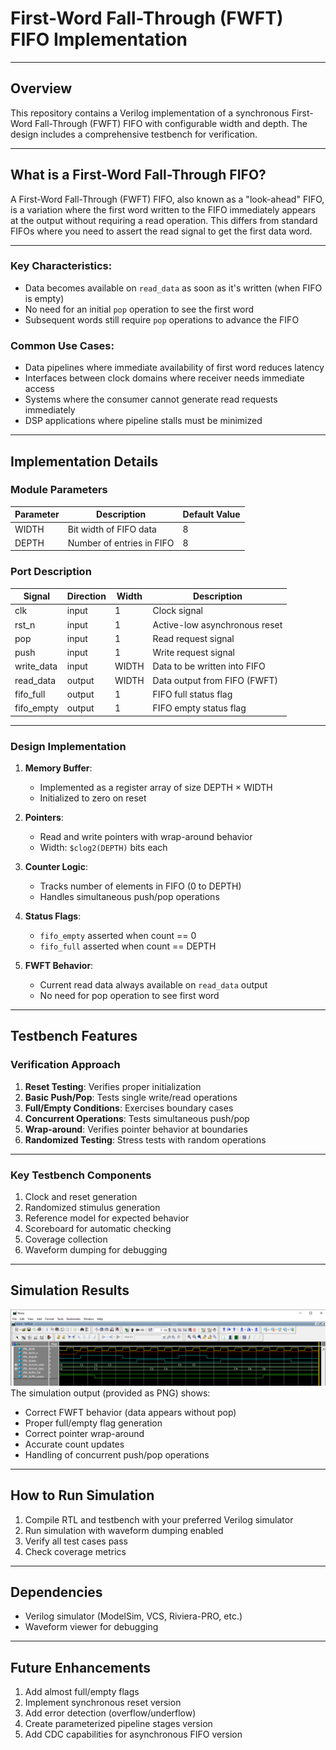 # First-Word Fall-Through (FWFT) FIFO Implementation

---

## Overview
This repository contains a Verilog implementation of a synchronous First-Word Fall-Through (FWFT) FIFO with configurable width and depth. The design includes a comprehensive testbench for verification.

---

## What is a First-Word Fall-Through FIFO?
A First-Word Fall-Through (FWFT) FIFO, also known as a "look-ahead" FIFO, is a variation where the first word written to the FIFO immediately appears at the output without requiring a read operation. This differs from standard FIFOs where you need to assert the read signal to get the first data word.

---

### Key Characteristics:
- Data becomes available on `read_data` as soon as it's written (when FIFO is empty)
- No need for an initial `pop` operation to see the first word
- Subsequent words still require `pop` operations to advance the FIFO

### Common Use Cases:
- Data pipelines where immediate availability of first word reduces latency
- Interfaces between clock domains where receiver needs immediate access
- Systems where the consumer cannot generate read requests immediately
- DSP applications where pipeline stalls must be minimized

---

## Implementation Details

### Module Parameters
| Parameter | Description                          | Default Value |
|-----------|--------------------------------------|---------------|
| WIDTH     | Bit width of FIFO data               | 8             |
| DEPTH     | Number of entries in FIFO            | 8             |

### Port Description
| Signal       | Direction | Width      | Description                              |
|--------------|-----------|------------|------------------------------------------|
| clk          | input     | 1          | Clock signal                             |
| rst_n        | input     | 1          | Active-low asynchronous reset            |
| pop          | input     | 1          | Read request signal                      |
| push         | input     | 1          | Write request signal                     |
| write_data   | input     | WIDTH      | Data to be written into FIFO             |
| read_data    | output    | WIDTH      | Data output from FIFO (FWFT)             |
| fifo_full    | output    | 1          | FIFO full status flag                    |
| fifo_empty   | output    | 1          | FIFO empty status flag                   |

---

### Design Implementation
1. **Memory Buffer**: 
   - Implemented as a register array of size DEPTH × WIDTH
   - Initialized to zero on reset

2. **Pointers**:
   - Read and write pointers with wrap-around behavior
   - Width: `$clog2(DEPTH)` bits each

3. **Counter Logic**:
   - Tracks number of elements in FIFO (0 to DEPTH)
   - Handles simultaneous push/pop operations

4. **Status Flags**:
   - `fifo_empty` asserted when count == 0
   - `fifo_full` asserted when count == DEPTH

5. **FWFT Behavior**:
   - Current read data always available on `read_data` output
   - No need for pop operation to see first word

---

## Testbench Features

### Verification Approach
1. **Reset Testing**: Verifies proper initialization
2. **Basic Push/Pop**: Tests single write/read operations
3. **Full/Empty Conditions**: Exercises boundary cases
4. **Concurrent Operations**: Tests simultaneous push/pop
5. **Wrap-around**: Verifies pointer behavior at boundaries
6. **Randomized Testing**: Stress tests with random operations

---

### Key Testbench Components
1. Clock and reset generation
2. Randomized stimulus generation
3. Reference model for expected behavior
4. Scoreboard for automatic checking
5. Coverage collection
6. Waveform dumping for debugging

---

## Simulation Results
![Simulation Waveform](fifo_output_waveforms.png)
The simulation output (provided as PNG) shows:
- Correct FWFT behavior (data appears without pop)
- Proper full/empty flag generation
- Correct pointer wrap-around
- Accurate count updates
- Handling of concurrent push/pop operations

---

## How to Run Simulation
1. Compile RTL and testbench with your preferred Verilog simulator
2. Run simulation with waveform dumping enabled
3. Verify all test cases pass
4. Check coverage metrics

---

## Dependencies
- Verilog simulator (ModelSim, VCS, Riviera-PRO, etc.)
- Waveform viewer for debugging

---

## Future Enhancements
1. Add almost full/empty flags
2. Implement synchronous reset version
3. Add error detection (overflow/underflow)
4. Create parameterized pipeline stages version
5. Add CDC capabilities for asynchronous FIFO version